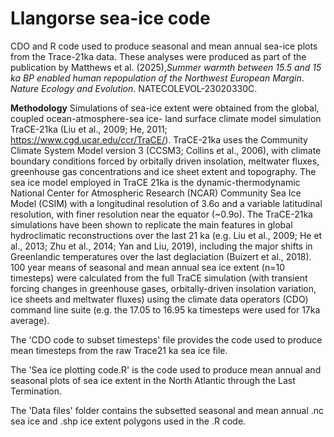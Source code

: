# Llangorse sea-ice code
 CDO and R code used to produce seasonal and mean annual sea-ice plots from the Trace-21ka data. These analyses were produced as part of the publication by Matthews et al. (2025),_Summer warmth between 15.5 and 15 ka BP enabled human repopulation of the Northwest European Margin_. _Nature Ecology and Evolution_. NATECOLEVOL-23020330C. 

**Methodology**
Simulations of sea-ice extent were obtained from the global, coupled ocean-atmosphere-sea ice- land surface climate model simulation TraCE-21ka (Liu et al., 2009; He, 2011; https://www.cgd.ucar.edu/ccr/TraCE/). TraCE-21ka uses the Community Climate System Model version 3 (CCSM3; Collins et al., 2006), with climate boundary conditions forced by orbitally driven insolation, meltwater fluxes, greenhouse gas concentrations and ice sheet extent and topography. The sea ice model employed in TraCE 21ka is the dynamic-thermodynamic National Center for Atmospheric Research (NCAR) Community Sea Ice Model (CSIM) with a longitudinal resolution of 3.6o and a variable latitudinal resolution, with finer resolution near the equator (~0.9o). The TraCE-21ka simulations have been shown to replicate the main features in global hydroclimatic reconstructions over the last 21 ka (e.g. Liu et al., 2009; He et al., 2013; Zhu et al., 2014; Yan and Liu, 2019), including the major shifts in Greenlandic temperatures over the last deglaciation (Buizert et al., 2018). 
100 year means of seasonal and mean annual sea ice extent (n=10 timesteps) were calculated from the full TraCE simulation (with transient forcing changes in greenhouse gases, orbitally-driven insolation variation, ice sheets and meltwater fluxes) using the climate data operators (CDO) command line suite (e.g. the 17.05 to 16.95 ka timesteps were used for 17ka average).


The 'CDO code to subset timesteps' file provides the code used to produce mean timesteps from the raw Trace21 ka sea ice file.

The 'Sea ice plotting code.R' is the code used to produce mean annual and seasonal plots of sea ice extent in the North Atlantic through the Last Termination.

The 'Data files' folder contains the subsetted seasonal and mean annual .nc sea ice and .shp ice extent polygons used in the .R code.
